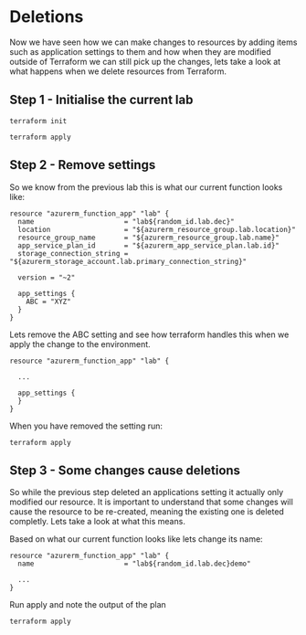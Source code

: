# Deletions

Now we have seen how we can make changes to resources by adding items such as application settings to them and how when they are modified outside of Terraform we can still pick up the changes, lets take a look at what happens when we delete resources from Terraform.

## Step 1 - Initialise the current lab

```
terraform init
```

```
terraform apply
```

## Step 2 - Remove settings

So we know from the previous lab this is what our current function looks like:

```
resource "azurerm_function_app" "lab" {
  name                      = "lab${random_id.lab.dec}"
  location                  = "${azurerm_resource_group.lab.location}"
  resource_group_name       = "${azurerm_resource_group.lab.name}"
  app_service_plan_id       = "${azurerm_app_service_plan.lab.id}"
  storage_connection_string = "${azurerm_storage_account.lab.primary_connection_string}"
  
  version = "~2"

  app_settings {
    ABC = "XYZ"
  }
}
```

Lets remove the ABC setting and see how terraform handles this when we apply the change to the environment.

```
resource "azurerm_function_app" "lab" {
  
  ...

  app_settings {
  }
}
```

When you have removed the setting run:

```
terraform apply
```

## Step 3 - Some changes cause deletions

So while the previous step deleted an applications setting it actually only modified our resource. It is important to understand that some changes will cause the resource to be re-created, meaning the existing one is deleted completly. Lets take a look at what this means.

Based on what our current function looks like lets change its name:

```
resource "azurerm_function_app" "lab" {
  name                      = "lab${random_id.lab.dec}demo"
  
  ...
}
```

Run apply and note the output of the plan

```
terraform apply
```
